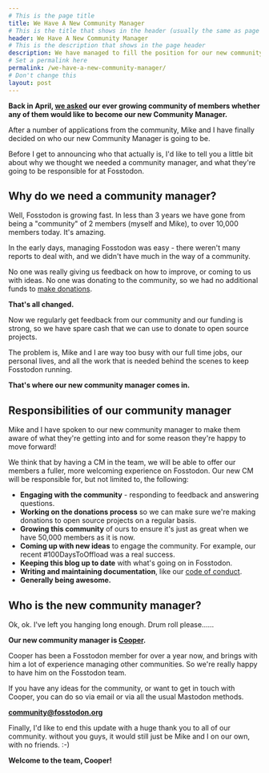 ```yaml
---
# This is the page title
title: We Have A New Community Manager
# This is the title that shows in the header (usually the same as page title)
header: We Have A New Community Manager
# This is the description that shows in the page header
description: We have managed to fill the position for our new community manager.
# Set a permalink here
permalink: /we-have-a-new-community-manager/
# Don't change this
layout: post
---
```


**Back in April, [we asked](/we-need-a-community-manager) our ever growing community of members whether any of them would like to become our new Community Manager.**

After a number of applications from the community, Mike and I have finally decided on who our new Community Manager is going to be.<!--more-->

Before I get to announcing who that actually is, I'd like to tell you a little bit about why we thought we needed a community manager, and what they're going to be responsible for at Fosstodon.

## Why do we need a community manager?

Well, Fosstodon is growing fast. In less than 3 years we have gone from being a "community" of 2 members (myself and Mike), to over 10,000 members today. It's amazing.

In the early days, managing Fosstodon was easy - there weren't many reports to deal with, and we didn't have much in the way of a community.

No one was really giving us feedback on how to improve, or coming to us with ideas. No one was donating to the community, so we had no additional funds to [make donations](/about).

**That's all changed.**

Now we regularly get feedback from our community and our funding is strong, so we have spare cash that we can use to donate to open source projects.

The problem is, Mike and I are way too busy with our full time jobs, our personal lives, and all the work that is needed behind the scenes to keep Fosstodon running.

**That's where our new community manager comes in.**

## Responsibilities of our community manager

Mike and I have spoken to our new community manager to make them aware of what they're getting into and for some reason they're happy to move forward!

We think that by having a CM in the team, we will be able to offer our members a fuller, more welcoming experience on Fosstodon. Our new CM will be responsible for, but not limited to, the following:

* **Engaging with the community** - responding to feedback and answering questions.
* **Working on the donations process** so we can make sure we're making donations to open source projects on a regular basis.
* **Growing this community** of ours to ensure it's just as great when we have 50,000 members as it is now.
* **Coming up with new ideas** to engage the community. For example, our recent #100DaysToOffload was a real success.
* **Keeping this blog up to date** with what's going on in Fosstodon.
* **Writing and maintaining documentation**, like our [code of conduct](https://hub.fosstodon.org/code-of-conduct).
* **Generally being awesome.**

## Who is the new community manager?

Ok, ok. I've left you hanging long enough. Drum roll please......

**Our new community manager is [Cooper](https://fosstodon.org/@cooper).**

Cooper has been a Fosstodon member for over a year now, and brings with him a lot of experience managing other communities. So we're really happy to have him on the Fosstodon team.

If you have any ideas for the community, or want to get in touch with Cooper, you can do so via email or via all the usual Mastodon methods.

**[community@fosstodon.org](mailto:community@fosstodon.org)**

Finally, I'd like to end this update with a huge thank you to all of our community. without you guys, it would still just be Mike and I on our own, with no friends. :-)

**Welcome to the team, Cooper!**
